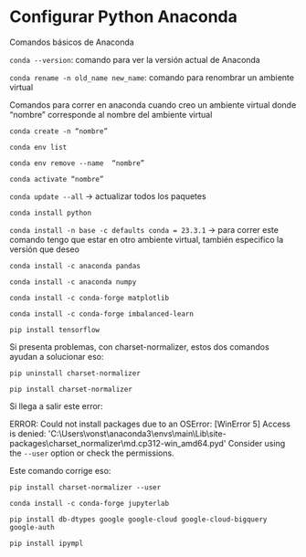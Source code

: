 # Configurar Python Anaconda

Comandos básicos de Anaconda 

`conda --version`: comando para ver la versión actual de Anaconda

`conda rename -n old_name new_name`: comando para renombrar un ambiente virtual

Comandos para correr en anaconda cuando creo un ambiente virtual donde “nombre” corresponde al nombre del ambiente virtual

`conda create -n “nombre”`

`conda env list`

`conda env remove --name  “nombre”`

`conda activate “nombre”`

`conda update --all` → actualizar todos los paquetes

`conda install python`

`conda install -n base -c defaults conda = 23.3.1` → para correr este comando tengo que estar en otro ambiente virtual, también especifico la versión que deseo

`conda install -c anaconda pandas`

`conda install -c anaconda numpy`

`conda install -c conda-forge matplotlib`

`conda install -c conda-forge imbalanced-learn`

`pip install tensorflow`

Si presenta problemas, con charset-normalizer, estos dos comandos ayudan a solucionar eso:

`pip uninstall charset-normalizer`

`pip install charset-normalizer`

Si llega a salir este error:

ERROR: Could not install packages due to an OSError: [WinError 5] Access is denied: 'C:\\Users\\vonst\\anaconda3\\envs\\main\\Lib\\site-packages\\charset_normalizer\\md.cp312-win_amd64.pyd'
Consider using the `--user` option or check the permissions.

Este comando corrige eso:

`pip install charset-normalizer --user`

`conda install -c conda-forge jupyterlab`

`pip install db-dtypes google google-cloud google-cloud-bigquery google-auth`

`pip install ipympl`